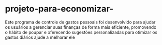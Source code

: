 # projeto-para-economizar-
Este programa de controle de gastos pessoais foi desenvolvido para ajudar os usuários a gerenciar suas finanças de forma mais eficiente, promovendo o hábito de poupar e oferecendo sugestões personalizadas para otimizar os gastos diários ajude a melhorar ele 
